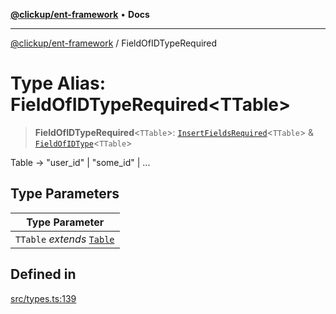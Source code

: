 [**@clickup/ent-framework**](../README.md) • **Docs**

***

[@clickup/ent-framework](../globals.md) / FieldOfIDTypeRequired

# Type Alias: FieldOfIDTypeRequired\<TTable\>

> **FieldOfIDTypeRequired**\<`TTable`\>: [`InsertFieldsRequired`](InsertFieldsRequired.md)\<`TTable`\> & [`FieldOfIDType`](FieldOfIDType.md)\<`TTable`\>

Table -> "user_id" | "some_id" | ...

## Type Parameters

| Type Parameter |
| ------ |
| `TTable` *extends* [`Table`](Table.md) |

## Defined in

[src/types.ts:139](https://github.com/clickup/ent-framework/blob/master/src/types.ts#L139)
